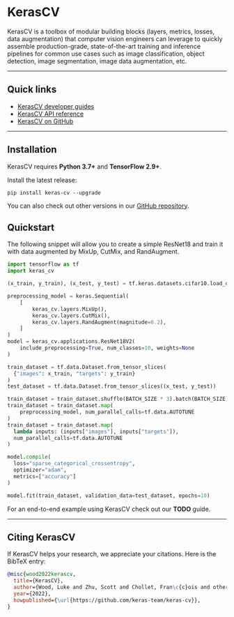 # KerasCV

KerasCV is a toolbox of modular building blocks (layers, metrics, losses, data augmentation) that computer vision engineers can leverage to quickly assemble production-grade, state-of-the-art training and inference pipelines for common use cases such as image classification, object detection, image segmentation, image data augmentation, etc.

---
## Quick links

* [KerasCV developer guides](/guides/keras_cv/)
* [KerasCV API reference](/api/keras_cv/)
* [KerasCV on GitHub](https://github.com/keras-team/keras-cv)

---
## Installation

KerasCV requires **Python 3.7+** and **TensorFlow 2.9+**.

Install the latest release:

```
pip install keras-cv --upgrade
```

You can also check out other versions in our
[GitHub repository](https://github.com/keras-team/keras-cv/releases).

## Quickstart
The following snippet will allow you to create a simple ResNet18 and train it with
data augmented by MixUp, CutMix, and RandAugment.

```python
import tensorflow as tf
import keras_cv

(x_train, y_train), (x_test, y_test) = tf.keras.datasets.cifar10.load_data()

preprocessing_model = keras.Sequential(
    [
        keras_cv.layers.MixUp(),
        keras_cv.layers.CutMix(),
        keras_cv.layers.RandAugment(magnitude=0.2),
    ]
)
model = keras_cv.applications.ResNet18V2(
    include_preprocessing=True, num_classes=10, weights=None
)

train_dataset = tf.data.Dataset.from_tensor_slices(
  {"images": x_train, "targets": y_train}
)
test_dataset = tf.data.Dataset.from_tensor_slices((x_test, y_test))

train_dataset = train_dataset.shuffle(BATCH_SIZE * 3).batch(BATCH_SIZE)
train_dataset = train_dataset.map(
    preprocessing_model, num_parallel_calls=tf.data.AUTOTUNE
)
train_dataset = train_dataset.map(
  lambda inputs: (inputs["images"], inputs["targets"]),
  num_parallel_calls=tf.data.AUTOTUNE
)

model.compile(
  loss="sparse_categorical_crossentropy",
  optimizer="adam",
  metrics=["accuracy"]
)

model.fit(train_dataset, validation_data=test_dataset, epochs=10)
```

For an end-to-end example using KerasCV check out our __TODO__ guide.

---
## Citing KerasCV

If KerasCV helps your research, we appreciate your citations.
Here is the BibTeX entry:

```bibtex
@misc{wood2022kerascv,
  title={KerasCV},
  author={Wood, Luke and Zhu, Scott and Chollet, Fran\c{c}ois and others},
  year={2022},
  howpublished={\url{https://github.com/keras-team/keras-cv}},
}
```
